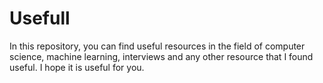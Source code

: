 # Usefull
In this repository, you can find useful resources in the field of computer science, machine learning, interviews and any other resource that I found useful. 
I hope it is useful for you.
